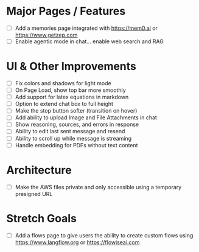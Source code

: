 # Major Pages / Features

- [ ] Add a memories page integrated with https://mem0.ai or https://www.getzep.com
- [ ] Enable agentic mode in chat... enable web search and RAG

# UI & Other Improvements

- [ ] Fix colors and shadows for light mode
- [ ] On Page Load, show top bar more smoothly
- [ ] Add support for latex equations in markdown
- [ ] Option to extend chat box to full height
- [ ] Make the stop button softer (transition on hover)
- [ ] Add ability to upload Image and File Attachments in chat
- [ ] Show reasoning, sources, and errors in response
- [ ] Ability to edit last sent message and resend
- [ ] Ability to scroll up while message is streaming
- [ ] Handle embedding for PDFs without text content

# Architecture

- [ ] Make the AWS files private and only accessible using a temporary presigned URL

# Stretch Goals

- [ ] Add a flows page to give users the ability to create custom flows using https://www.langflow.org or https://flowiseai.com
